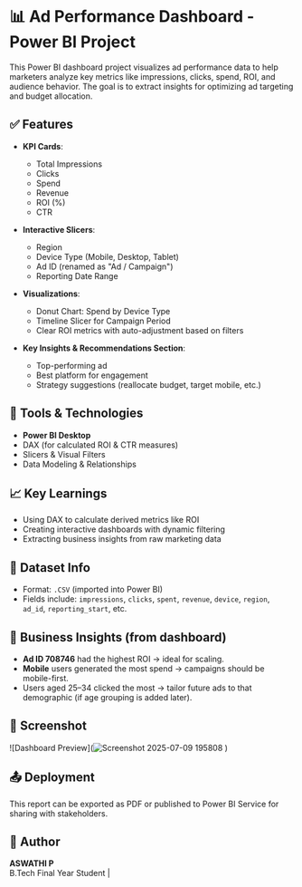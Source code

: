# 📊 Ad Performance Dashboard - Power BI Project

This Power BI dashboard project visualizes ad performance data to help marketers analyze key metrics like impressions, clicks, spend, ROI, and audience behavior. The goal is to extract insights for optimizing ad targeting and budget allocation.



## ✅ Features

- **KPI Cards**:  
  - Total Impressions  
  - Clicks  
  - Spend  
  - Revenue  
  - ROI (%)  
  - CTR  

- **Interactive Slicers**:  
  - Region  
  - Device Type (Mobile, Desktop, Tablet)  
  - Ad ID (renamed as "Ad / Campaign")  
  - Reporting Date Range  

- **Visualizations**:  
  - Donut Chart: Spend by Device Type  
  - Timeline Slicer for Campaign Period  
  - Clear ROI metrics with auto-adjustment based on filters

- **Key Insights & Recommendations Section**:
  - Top-performing ad  
  - Best platform for engagement  
  - Strategy suggestions (reallocate budget, target mobile, etc.)



## 📌 Tools & Technologies

- **Power BI Desktop**  
- DAX (for calculated ROI & CTR measures)  
- Slicers & Visual Filters  
- Data Modeling & Relationships



## 📈 Key Learnings

- Using DAX to calculate derived metrics like ROI
- Creating interactive dashboards with dynamic filtering
- Extracting business insights from raw marketing data



## 📂 Dataset Info

- Format: `.CSV` (imported into Power BI)  
- Fields include: `impressions`, `clicks`, `spent`, `revenue`, `device`, `region`, `ad_id`, `reporting_start`, etc.



## 🧠 Business Insights (from dashboard)

- **Ad ID 708746** had the highest ROI → ideal for scaling.  
- **Mobile** users generated the most spend → campaigns should be mobile-first.  
- Users aged 25–34 clicked the most → tailor future ads to that demographic (if age grouping is added later).



## 📎 Screenshot

![Dashboard Preview](![Screenshot 2025-07-09 195808](https://github.com/user-attachments/assets/00653a2f-460b-404b-a2ad-002c0c87db81)
) 



## 📤 Deployment

This report can be exported as PDF or published to Power BI Service for sharing with stakeholders.



## 🔖 Author

**ASWATHI P**  
B.Tech Final Year Student | 



